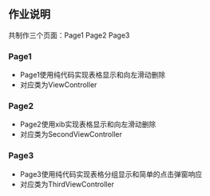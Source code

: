 ## 作业说明
共制作三个页面：Page1 Page2 Page3

### Page1
- Page1使用纯代码实现表格显示和向左滑动删除
- 对应类为ViewController

### Page2
- Page2使用xib实现表格显示和向左滑动删除
- 对应类为SecondViewController

### Page3
- Page3使用纯代码实现表格分组显示和简单的点击弹窗响应
- 对应类为ThirdViewController